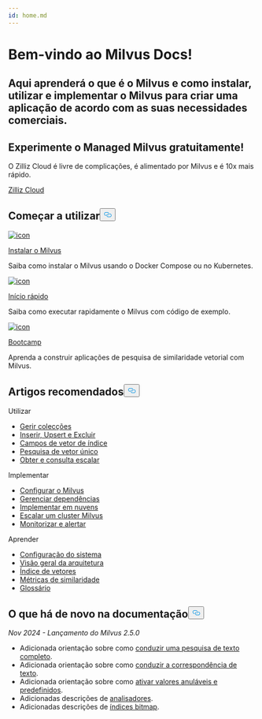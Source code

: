 ```yaml
---
id: home.md
---
```


<div class="doc-h1-wrapper">
<p><h1 class="title">
Bem-vindo ao Milvus Docs!</h1></p>
<p><h2 class="sub-title">
Aqui aprenderá o que é o Milvus e como instalar, utilizar e implementar o Milvus para criar uma aplicação de acordo com as suas necessidades comerciais.</h2></p>
</div>
<div class="doc-home-promotion-wrapper">
  <div class="promotion-content">
    <h2 class="promotion-title">Experimente o Managed Milvus gratuitamente!</h2>
    <p class="promotion-desc">O Zilliz Cloud é livre de complicações, é alimentado por Milvus e é 10x mais rápido.</p>
  </div>
  <div class="cta-wrapper">
   <a class="cta-global" href="https://cloud.zilliz.com/signup?utm_source=partner&utm_medium=referral&utm_campaign=2025-02-24_doc_home_milvus.io">Zilliz Cloud</a></div>
</div>
<h2 id="Get-Started" class="common-anchor-header">Começar a utilizar<button data-href="#Get-Started" class="anchor-icon" translate="no">
      <svg translate="no"
        aria-hidden="true"
        focusable="false"
        height="20"
        version="1.1"
        viewBox="0 0 16 16"
        width="16"
      >
        <path
          fill="#0092E4"
          fill-rule="evenodd"
          d="M4 9h1v1H4c-1.5 0-3-1.69-3-3.5S2.55 3 4 3h4c1.45 0 3 1.69 3 3.5 0 1.41-.91 2.72-2 3.25V8.59c.58-.45 1-1.27 1-2.09C10 5.22 8.98 4 8 4H4c-.98 0-2 1.22-2 2.5S3 9 4 9zm9-3h-1v1h1c1 0 2 1.22 2 2.5S13.98 12 13 12H9c-.98 0-2-1.22-2-2.5 0-.83.42-1.64 1-2.09V6.25c-1.09.53-2 1.84-2 3.25C6 11.31 7.55 13 9 13h4c1.45 0 3-1.69 3-3.5S14.5 6 13 6z"
        ></path>
      </svg>
    </button></h2><div class="card-wrapper">
<div class="start_card_container">
  
   <a href="/docs/pt/v2.5.x/install_standalone-docker.md"> <img translate="no" src="/docs/v2.5.x/assets/home_install.svg" alt="icon" />
   </a> <a href="/docs/pt/v2.5.x/install_standalone-docker.md"> <p class="link-btn">Instalar o Milvus</p> </a><p>Saiba como instalar o Milvus usando o Docker Compose ou no Kubernetes.</p>
</div>
<div class="start_card_container">
  
   <a href="/docs/pt/v2.5.x/quickstart.md"> <img translate="no" src="/docs/v2.5.x/assets/home_quick_start.svg" alt="icon" />
   </a> <a href="/docs/pt/v2.5.x/quickstart.md"> <p class="link-btn">Início rápido</p> </a><p>Saiba como executar rapidamente o Milvus com código de exemplo.</p>
</div>
<div class="start_card_container">
  
   <a href="/bootcamp"> <img translate="no" src="/docs/v2.5.x/assets/home_bootcamp.svg" alt="icon" />
   </a> <a href="/bootcamp"> <p class="link-btn">Bootcamp</p> </a><p>
  Aprenda a construir aplicações de pesquisa de similaridade vetorial com Milvus.  </p>
</div>
</div>
<h2 id="Recommended-articles" class="common-anchor-header">Artigos recomendados<button data-href="#Recommended-articles" class="anchor-icon" translate="no">
      <svg translate="no"
        aria-hidden="true"
        focusable="false"
        height="20"
        version="1.1"
        viewBox="0 0 16 16"
        width="16"
      >
        <path
          fill="#0092E4"
          fill-rule="evenodd"
          d="M4 9h1v1H4c-1.5 0-3-1.69-3-3.5S2.55 3 4 3h4c1.45 0 3 1.69 3 3.5 0 1.41-.91 2.72-2 3.25V8.59c.58-.45 1-1.27 1-2.09C10 5.22 8.98 4 8 4H4c-.98 0-2 1.22-2 2.5S3 9 4 9zm9-3h-1v1h1c1 0 2 1.22 2 2.5S13.98 12 13 12H9c-.98 0-2-1.22-2-2.5 0-.83.42-1.64 1-2.09V6.25c-1.09.53-2 1.84-2 3.25C6 11.31 7.55 13 9 13h4c1.45 0 3-1.69 3-3.5S14.5 6 13 6z"
        ></path>
      </svg>
    </button></h2><div class="doc-home-recommend-section">
<div class="recomment-item">
  <p>Utilizar</p>
<ul>
<li><a href="/docs/pt/v2.5.x/manage-collections.md">Gerir colecções</a></li>
<li><a href="/docs/pt/v2.5.x/insert-update-delete.md">Inserir, Upsert e Excluir</a></li>
<li><a href="/docs/pt/v2.5.x/index-vector-fields.md">Campos de vetor de índice</a></li>
<li><a href="/docs/pt/v2.5.x/single-vector-search.md">Pesquisa de vetor único</a></li>
<li><a href="/docs/pt/v2.5.x/get-and-scalar-query.md">Obter e consulta escalar</a></li>
</ul>
</div>
<div class="recomment-item">
  <p>Implementar</p>
<ul>
<li><a href="/docs/pt/v2.5.x/configure-docker.md">Configurar o Milvus</a></li>
<li><a href="/docs/pt/v2.5.x/deploy_s3.md">Gerenciar dependências</a></li>
<li><a href="/docs/pt/v2.5.x/eks.md">Implementar em nuvens</a></li>
<li><a href="/docs/pt/v2.5.x/scaleout.md">Escalar um cluster Milvus</a></li>
<li><a href="/docs/pt/v2.5.x/monitor_overview.md">Monitorizar e alertar</a></li>
</ul>
</div>
<div class="recomment-item">
  <p>Aprender</p>
<ul>
<li><a href="/docs/pt/v2.5.x/system_configuration.md">Configuração do sistema</a></li>
<li><a href="/docs/pt/v2.5.x/architecture_overview.md">Visão geral da arquitetura</a></li>
<li><a href="/docs/pt/v2.5.x/index.md">Índice de vetores</a></li>
<li><a href="/docs/pt/v2.5.x/metric.md">Métricas de similaridade</a></li>
<li><a href="/docs/pt/v2.5.x/glossary.md">Glossário</a></li>
</ul>
</div>
</div>
<div class="doc-home-what-is-new">
<h2 id="Whats-new-in-docs" class="common-anchor-header">O que há de novo na documentação<button data-href="#Whats-new-in-docs" class="anchor-icon" translate="no">
      <svg translate="no"
        aria-hidden="true"
        focusable="false"
        height="20"
        version="1.1"
        viewBox="0 0 16 16"
        width="16"
      >
        <path
          fill="#0092E4"
          fill-rule="evenodd"
          d="M4 9h1v1H4c-1.5 0-3-1.69-3-3.5S2.55 3 4 3h4c1.45 0 3 1.69 3 3.5 0 1.41-.91 2.72-2 3.25V8.59c.58-.45 1-1.27 1-2.09C10 5.22 8.98 4 8 4H4c-.98 0-2 1.22-2 2.5S3 9 4 9zm9-3h-1v1h1c1 0 2 1.22 2 2.5S13.98 12 13 12H9c-.98 0-2-1.22-2-2.5 0-.83.42-1.64 1-2.09V6.25c-1.09.53-2 1.84-2 3.25C6 11.31 7.55 13 9 13h4c1.45 0 3-1.69 3-3.5S14.5 6 13 6z"
        ></path>
      </svg>
    </button></h2><p><em>Nov 2024 - Lançamento do Milvus 2.5.0</em></p>
<ul>
<li>Adicionada orientação sobre como <a href="/docs/pt/v2.5.x/full-text-search.md">conduzir uma pesquisa de texto completo</a>.</li>
<li>Adicionada orientação sobre como <a href="/docs/pt/v2.5.x/keyword-match.md">conduzir a correspondência de texto</a>.</li>
<li>Adicionada orientação sobre como <a href="/docs/pt/v2.5.x/nullable-and-default.md">ativar valores anuláveis e predefinidos</a>.</li>
<li>Adicionadas descrições de <a href="/docs/pt/v2.5.x/analyzer-overview.md">analisadores</a>.</li>
<li>Adicionadas descrições de <a href="/docs/pt/v2.5.x/bitmap.md">índices bitmap</a>.</li>
</ul>
</div>
